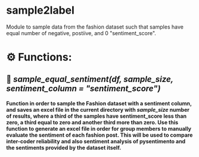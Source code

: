 # sample2label
Module to sample data from the fashion dataset such that samples have equal number of negative, postiive, and 0 "sentiment_score".

# ⚙️ Functions:
## 🔎 *sample_equal_sentiment(df, sample_size, sentiment_column = "sentiment_score")*
#### Function in order to sample the Fashion dataset with a sentiment column, and saves an excel file in the current directory with *sample_size* number of results, where a third of the samples have sentiment_score less than zero, a third equal to zero and another third more than zero. Use this function to generate an excel file in order for group members to manually evaluate the sentiment of each fashion post. This will be used to compare inter-coder reliability and also sentiment analysis of pysentimento and the sentiments provided by the dataset itself.
